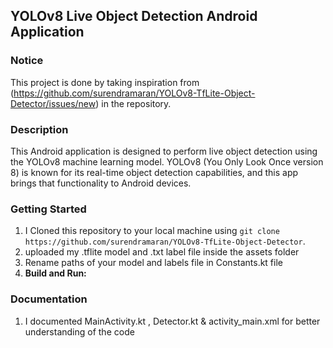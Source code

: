 ## YOLOv8 Live Object Detection Android Application

### Notice
This project is done by taking inspiration from (https://github.com/surendramaran/YOLOv8-TfLite-Object-Detector/issues/new) in the repository.

### Description
This Android application is designed to perform live object detection using the YOLOv8 machine learning model. YOLOv8 (You Only Look Once version 8) is known for its real-time object detection capabilities, and this app brings that functionality to Android devices.

### Getting Started
1. I Cloned this repository to your local machine using `git clone https://github.com/surendramaran/YOLOv8-TfLite-Object-Detector`.
2. uploaded my .tflite model and .txt label file inside the assets folder
3. Rename paths of your model and labels file in Constants.kt file
4. **Build and Run:**

### Documentation
1. I documented MainActivity.kt , Detector.kt & activity_main.xml for better understanding of the code

